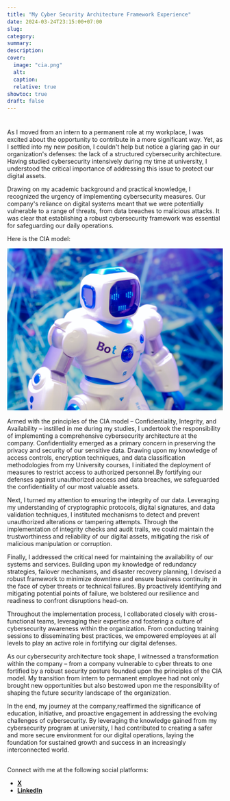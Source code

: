 ```yaml
---
title: "My Cyber Security Architecture Framework Experience"
date: 2024-03-24T23:15:00+07:00
slug: 
category: 
summary:
description: 
cover:
  image: "cia.png" 
  alt:
  caption: 
  relative: true
showtoc: true
draft: false
---
```


#
As I moved from an intern to a permanent role at my workplace, I was excited about the opportunity to contribute in a more significant way. Yet, as I settled into my new position, I couldn't help but notice a glaring gap in our organization's defenses: the lack of a structured cybersecurity architecture. Having studied cybersecurity intensively during my time at university, I understood the critical importance of addressing this issue to protect our digital assets.

Drawing on my academic background and practical knowledge, I recognized the urgency of implementing cybersecurity measures. Our company's reliance on digital systems meant that we were potentially vulnerable to a range of threats, from data breaches to malicious attacks. It was clear that establishing a robust cybersecurity framework was essential for safeguarding our daily operations.


Here is the CIA model:

![](static/img/robot.JPG)


Armed with the principles of the CIA model – Confidentiality, Integrity, and Availability – instilled in me during my studies, I undertook the responsibility of implementing a comprehensive cybersecurity architecture at the company.
Confidentiality emerged as a primary concern in preserving the privacy and security of our sensitive data. Drawing upon my knowledge of access controls, encryption techniques, and data classification methodologies from my University courses, I initiated the deployment of measures to restrict access to authorized personnel.By fortifying our defenses against unauthorized access and data breaches, we safeguarded the confidentiality of our most valuable assets.

Next, I turned my attention to ensuring the integrity of our data. Leveraging my understanding of cryptographic protocols, digital signatures, and data validation techniques, I instituted mechanisms to detect and prevent unauthorized alterations or tampering attempts. Through the implementation of integrity checks and audit trails, we could maintain the trustworthiness and reliability of our digital assets, mitigating the risk of malicious manipulation or corruption.

Finally, I addressed the critical need for maintaining the availability of our systems and services. Building upon my knowledge of redundancy strategies, failover mechanisms, and disaster recovery planning, I devised a robust framework to minimize downtime and ensure business continuity in the face of cyber threats or technical failures. By proactively identifying and mitigating potential points of failure, we bolstered our resilience and readiness to confront disruptions head-on.

Throughout the implementation process, I collaborated closely with cross-functional teams, leveraging their expertise and fostering a culture of cybersecurity awareness within the organization. From conducting training sessions to disseminating best practices, we empowered employees at all levels to play an active role in fortifying our digital defenses.

As our cybersecurity architecture took shape, I witnessed a transformation within the company – from a company vulnerable to cyber threats to one fortified by a robust security posture founded upon the principles of the CIA model. My transition from intern to permanent employee had not only brought new opportunities but also bestowed upon me the responsibility of shaping the future security landscape of the organization.

In the end, my journey at the company,reaffirmed the significance of education, initiative, and proactive engagement in addressing the evolving challenges of cybersecurity. By leveraging the knowledge gained from my cybersecurity program at university, I had contributed to creating a safer and more secure environment for our digital operations, laying the foundation for sustained growth and success in an increasingly interconnected world.
##

###

Connect with me at the following social platforms:
- [**X**](https://twitter.com/lexromoo)
- [**LinkedIn**](https://www.linkedin.com/in/alex-romo-0b720a2a2/)

